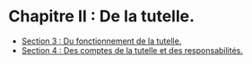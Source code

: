# Chapitre II : De la tutelle.

- [Section 3 : Du fonctionnement de la tutelle.](section-3)
- [Section 4 : Des comptes de la tutelle et des responsabilités.](section-4)
